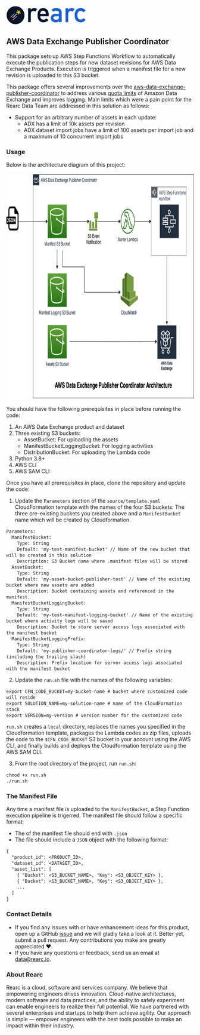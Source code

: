 <a href="https://www.rearc.io/data/">
    <img src="./rearc_logo_rgb.png" alt="Rearc Logo" title="Rearc Logo" height="52" />
</a>

## AWS Data Exchange Publisher Coordinator

This package sets up AWS Step Functions Workflow to automatically execute the publication steps for new dataset revisions for AWS Data Exchange Products. Execution is triggered when a manifest file for a new revision is uploaded to this S3 bucket.

This package offers several improvements over the [aws-data-exchange-publisher-coordinator](https://github.com/awslabs/aws-data-exchange-publisher-coordinator) to address various [quota limits](https://docs.aws.amazon.com/data-exchange/latest/userguide/limits.html) of Amazon Data Exchange and improves logging. Main limits which were a pain point for the Rearc Data Team are addressed in this solution as follows:
- Support for an arbitrary number of assets in each update: 
    - ADX has a limit of 10k assets per revision
    - ADX dataset import jobs have a limit of 100 assets per import job and a maximum of 10 concurrent import jobs

### Usage
Below is the architecture diagram of this project:
<br/><br/>
<img src="./ADX-Publisher-Coordinator-Architecture.png" alt="ADX Publisher Coordinator Architecture" title="Amazon Data Exchange Publisher Coordinator Architecture" height="600" />
<br/><br/>
You should have the following prerequisites in place before running the code:
1. An AWS Data Exchange product and dataset
2. Three existing S3 buckets: 
    * AssetBucket: For uploading the assets
    * ManifestBucketLoggingBucket: For logging activities
    * DistributionBucket: For uploading the Lambda code
3. Python 3.8+
4. AWS CLI
5. AWS SAM CLI

Once you have all prerequisites in place, clone the repository and update the code:
1. Update the `Parameters` section of the `source/template.yaml` CloudFormation template with the names of the four S3 buckets: The three pre-existing buckets you created above and a `ManifestBucket` name which will be created by Cloudformation. 

```
Parameters:
  ManifestBucket:
    Type: String
    Default: 'my-test-manifest-bucket' // Name of the new bucket that will be created in this solution
    Description: S3 Bucket name where .manifest files will be stored
  AssetBucket:
    Type: String
    Default: 'my-asset-bucket-publisher-test' // Name of the existing bucket where new assets are added 
    Description: Bucket containing assets and referenced in the manifest.  
  ManifestBucketLoggingBucket:
    Type: String
    Default: 'my-test-manifest-logging-bucket' // Name of the existing bucket where activity logs will be saved
    Description: Bucket to store server access logs associated with the manifest bucket
  ManifestBucketLoggingPrefix:
    Type: String
    Default: 'my-publisher-coordinator-logs/' // Prefix string (including the trailing slash)
    Description: Prefix location for server access logs associated with the manifest bucket
```

2. Update the `run.sh` file with the names of the following variables:
```
export CFN_CODE_BUCKET=my-bucket-name # bucket where customized code will reside
export SOLUTION_NAME=my-solution-name # name of the CloudFormation stack
export VERSION=my-version # version number for the customized code
```

`run.sh` creates a `local` directory, replaces the names you specified in the Cloudformation template, packages the Lambda codes as zip files, uploads the code to the `$CFN_CODE_BUCKET` S3 bucket in your account using the AWS CLI, and finally builds and deploys the Cloudformation template using the AWS SAM CLI.

3. From the root directory of the project, run `run.sh`:
```
chmod +x run.sh
./run.sh
```

### The Manifest File
Any time a manifest file is uploaded to the `ManifestBucket`, a Step Function execution pipeline is trigerred. The manifest file should follow a specific format:
- The of the manifest file should end with `.json`
- The file should include a `JSON` object with the following format:
```
{
  "product_id": <PRODUCT_ID>,
  "dataset_id": <DATASET_ID>,
  "asset_list": [
    { "Bucket": <S3_BUCKET_NAME>, "Key": <S3_OBJECT_KEY> },
    { "Bucket": <S3_BUCKET_NAME>, "Key": <S3_OBJECT_KEY> },
    ...
  ]
}
```


### Contact Details
- If you find any issues with or have enhancement ideas for this product, open up a GitHub [issue](https://github.com/rearc-data/aws-data-exchange-publisher-coordinator/issues) and we will gladly take a look at it. Better yet, submit a pull request. Any contributions you make are greatly appreciated :heart:.
- If you have any questions or feedback, send us an email at data@rearc.io.

### About Rearc
Rearc is a cloud, software and services company. We believe that empowering engineers drives innovation. Cloud-native architectures, modern software and data practices, and the ability to safely experiment can enable engineers to realize their full potential. We have partnered with several enterprises and startups to help them achieve agility. Our approach is simple — empower engineers with the best tools possible to make an impact within their industry.
